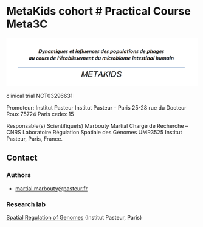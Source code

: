 # MetaKids cohort # Practical Course Meta3C

![meta3C](images/MK.png)

clinical trial NCT03296631

Promoteur: Institut Pasteur
Institut Pasteur - Paris
25-28 rue du Docteur Roux
75724 Paris cedex 15

Responsable(s) Scientifique(s)
Marbouty Martial
Chargé de Recherche – CNRS
Laboratoire Régulation Spatiale des Génomes
UMR3525
Institut Pasteur, Paris, France.

## Contact

### Authors

* martial.marbouty@pasteur.fr

### Research lab

[Spatial Regulation of Genomes](https://research.pasteur.fr/en/team/spatial-regulation-of-genomes/) (Institut Pasteur, Paris)

